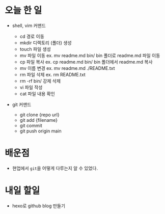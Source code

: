 # 오늘 한 일
- shell, vim 커맨드
  - cd 경로 이동
  - mkdir 디렉토리 (폴더) 생성
  - touch 파일 생성
  - mv 파일 이동 ex. mv readme.md bin/ bin 폴더로 readme.md 파일 이동
  - cp 파일 복사 ex. cp readme.md bin/ bin 폴더에서 readme.md 복사
  - mv 이름 변경 ex. mv readme.md ./README.txt
  - rm 파일 삭제 ex. rm README.txt
  - rm -rf bin/ 강제 삭제
  - vi 파일 작성
  - cat 파일 내용 확인

- git 커맨드
  - git clone {repo url}
  - git add {filename}
  - git commit
  - git push origin main

# 배운점
- 현업에서 `git`을 어떻게 다루는지 알 수 있었다.

# 내일 할일
- hexo로 github blog 만들기

